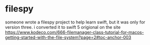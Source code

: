 # filespy
someone wrote a filespy project to help learn swift, but it was only for version three. i converted it to swift 5
origional on the site https://www.kodeco.com/666-filemanager-class-tutorial-for-macos-getting-started-with-the-file-system?page=2#toc-anchor-003

